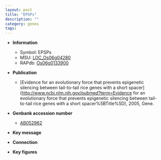 ```yaml
---
layout: post
title: "EPSPs"
description: ""
category: genes
tags: 
---
```


* **Information**  
    + Symbol: EPSPs  
    + MSU: [LOC_Os06g04280](http://rice.plantbiology.msu.edu/cgi-bin/ORF_infopage.cgi?orf=LOC_Os06g04280)  
    + RAPdb: [Os06g0133900](http://rapdb.dna.affrc.go.jp/viewer/gbrowse_details/irgsp1?name=Os06g0133900)  

* **Publication**  
    + [Evidence for an evolutionary force that prevents epigenetic silencing between tail-to-tail rice genes with a short spacer](http://www.ncbi.nlm.nih.gov/pubmed?term=Evidence for an evolutionary force that prevents epigenetic silencing between tail-to-tail rice genes with a short spacer%5BTitle%5D), 2005, Gene.

* **Genbank accession number**  
    + [AB052962](http://www.ncbi.nlm.nih.gov/nuccore/AB052962)

* **Key message**  

* **Connection**  

* **Key figures**  


